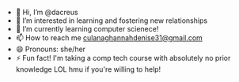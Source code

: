 - 👋 Hi, I’m @dacreus
- 👀 I’m interested in learning and fostering new relationships
- 🌱 I’m currently learning computer scienece!
- 📫 How to reach me culanaghannahdenise31@gmail.com
- 😄 Pronouns: she/her
- ⚡ Fun fact! I'm taking a comp tech course with absolutely no prior knowledge LOL hmu if you're willing to help!

<!---
dacreus/dacreus is a ✨ special ✨ repository because its `README.md` (this file) appears on your GitHub profile.
You can click the Preview link to take a look at your changes.
--->
